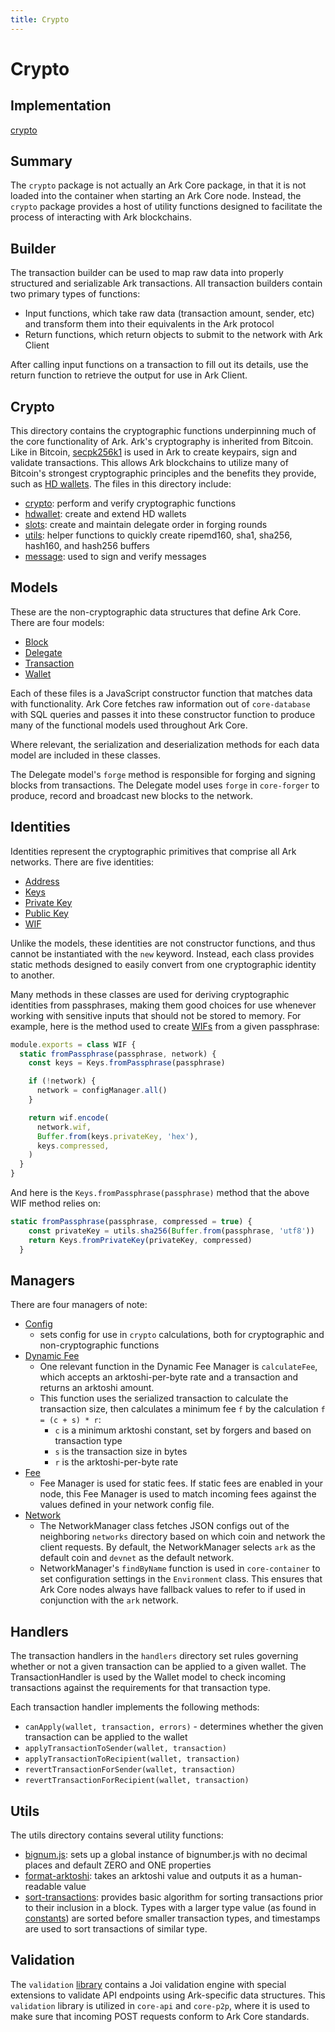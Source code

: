 ```yaml
---
title: Crypto
---
```


# Crypto

## Implementation

[crypto](https://github.com/ArkEcosystem/core/tree/develop/packages/crypto)

## **Summary**

The `crypto` package is not actually an Ark Core package, in that it is not loaded into the container when starting an Ark Core node. Instead, the `crypto` package provides a host of utility functions designed to facilitate the process of interacting with Ark blockchains.

## Builder

The transaction builder can be used to map raw data into properly structured and serializable Ark transactions. All transaction builders contain two primary types of functions:

- Input functions, which take raw data (transaction amount, sender, etc) and transform them into their equivalents in the Ark protocol
- Return functions, which return objects to submit to the network with Ark Client

After calling input functions on a transaction to fill out its details, use the return function to retrieve the output for use in Ark Client.

## Crypto

This directory contains the cryptographic functions underpinning much of the core functionality of Ark. Ark's cryptography is inherited from Bitcoin. Like in Bitcoin, [secpk256k1](https://en.bitcoin.it/wiki/Secp256k1) is used in Ark to create keypairs, sign and validate transactions. This allows Ark blockchains to utilize many of Bitcoin's strongest cryptographic principles and the benefits they provide, such as [HD wallets](https://github.com/bitcoin/bips/blob/master/bip-0032.mediawiki). The files in this directory include:

- [crypto](https://github.com/ArkEcosystem/core/blob/develop/packages/crypto/lib/crypto/crypto.js): perform and verify cryptographic functions
- [hdwallet](https://github.com/ArkEcosystem/core/blob/develop/packages/crypto/lib/crypto/hdwallet.js): create and extend HD wallets
- [slots](https://github.com/ArkEcosystem/core/blob/develop/packages/crypto/lib/crypto/slots.js): create and maintain delegate order in forging rounds
- [utils](https://github.com/ArkEcosystem/core/blob/develop/packages/crypto/lib/crypto/utils.js): helper functions to quickly create ripemd160, sha1, sha256, hash160, and hash256 buffers
- [message](https://github.com/ArkEcosystem/core/blob/develop/packages/crypto/lib/crypto/message.js): used to sign and verify messages

## Models

These are the non-cryptographic data structures that define Ark Core. There are four models:

- [Block](https://github.com/ArkEcosystem/core/blob/develop/packages/crypto/lib/models/block.js)
- [Delegate](https://github.com/ArkEcosystem/core/blob/develop/packages/crypto/lib/models/delegate.js)
- [Transaction](https://github.com/ArkEcosystem/core/blob/develop/packages/crypto/lib/models/transaction.js)
- [Wallet](https://github.com/ArkEcosystem/core/blob/develop/packages/crypto/lib/models/wallet.js)

Each of these files is a JavaScript constructor function that matches data with functionality. Ark Core fetches raw information out of `core-database` with SQL queries and passes it into these constructor function to produce many of the functional models used throughout Ark Core.

Where relevant, the serialization and deserialization methods for each data model are included in these classes. 

The Delegate model's `forge` method is responsible for forging and signing blocks from transactions. The Delegate model uses `forge` in `core-forger` to produce, record and broadcast new blocks to the network.

## Identities

Identities represent the cryptographic primitives that comprise all Ark networks. There are five identities:

- [Address](https://github.com/ArkEcosystem/core/blob/develop/packages/crypto/lib/identities/address.js)
- [Keys](https://github.com/ArkEcosystem/core/blob/develop/packages/crypto/lib/identities/keys.js)
- [Private Key](https://github.com/ArkEcosystem/core/blob/develop/packages/crypto/lib/identities/private-key.js)
- [Public Key](https://github.com/ArkEcosystem/core/blob/develop/packages/crypto/lib/identities/public-key.js)
- [WIF](https://github.com/ArkEcosystem/core/blob/develop/packages/crypto/lib/identities/wif.js)

Unlike the models, these identities are not constructor functions, and thus cannot be instantiated with the `new` keyword. Instead, each class provides static methods designed to easily convert from one cryptographic identity to another. 

Many methods in these classes are used for deriving cryptographic identities from passphrases, making them good choices for use whenever working with sensitive inputs that should not be stored to memory. For example, here is the method used to create [WIFs](https://en.bitcoin.it/wiki/Wallet_import_format) from a given passphrase:
```js
module.exports = class WIF {
  static fromPassphrase(passphrase, network) {
    const keys = Keys.fromPassphrase(passphrase)

    if (!network) {
      network = configManager.all()
    }

    return wif.encode(
      network.wif,
      Buffer.from(keys.privateKey, 'hex'),
      keys.compressed,
    )
  }
}
```
And here is the `Keys.fromPassphrase(passphrase)` method that the above WIF method relies on:
```js
static fromPassphrase(passphrase, compressed = true) {
    const privateKey = utils.sha256(Buffer.from(passphrase, 'utf8'))
    return Keys.fromPrivateKey(privateKey, compressed)
  }
```
## Managers

There are four managers of note:

- [Config](https://github.com/ArkEcosystem/core/blob/develop/packages/crypto/lib/managers/config.js)
    - sets config for use in `crypto` calculations, both for cryptographic and non-cryptographic functions
- [Dynamic Fee](https://github.com/ArkEcosystem/core/blob/develop/packages/crypto/lib/managers/dynamic-fee.js)
    - One relevant function in the Dynamic Fee Manager is `calculateFee`, which accepts an arktoshi-per-byte rate and a transaction and returns an arktoshi amount.
    - This function uses the serialized transaction to calculate the transaction size, then calculates a minimum fee `f` by the calculation `f = (c + s) * r`:
        - `c` is a minimum arktoshi constant, set by forgers and based on transaction type
        - `s` is the transaction size in bytes
        - `r` is the arktoshi-per-byte rate
- [Fee](https://github.com/ArkEcosystem/core/blob/develop/packages/crypto/lib/managers/fee.js)
    - Fee Manager is used for static fees. If static fees are enabled in your node, this Fee Manager is used to match incoming fees against the values defined in your network config file.
- [Network](https://github.com/ArkEcosystem/core/blob/develop/packages/crypto/lib/managers/network.js)
    - The NetworkManager class fetches JSON configs out of the neighboring `networks` directory based on which coin and network the client requests. By default, the NetworkManager selects `ark` as the default coin and `devnet` as the default network.
    - NetworkManager's `findByName` function is used in `core-container` to set configuration settings in the `Environment` class. This ensures that Ark Core nodes always have fallback values to refer to if used in conjunction with the `ark` network.

## Handlers

The transaction handlers in the `handlers` directory set rules governing whether or not a given transaction can be applied to a given wallet. The TransactionHandler is used by the Wallet model to check incoming transactions against the requirements for that transaction type.

Each transaction handler implements the following methods:

- `canApply(wallet, transaction, errors)` - determines whether the given transaction can be applied to the wallet
- `applyTransactionToSender(wallet, transaction)`
- `applyTransactionToRecipient(wallet, transaction)`
- `revertTransactionForSender(wallet, transaction)`
- `revertTransactionForRecipient(wallet, transaction)`

## Utils

The utils directory contains several utility functions:

- [bignum.js](https://github.com/ArkEcosystem/core/blob/develop/packages/crypto/lib/utils/bignum.js): sets up a global instance of bignumber.js with no decimal places and default ZERO and ONE properties
- [format-arktoshi](https://github.com/ArkEcosystem/core/blob/develop/packages/crypto/lib/utils/format-arktoshi.js): takes an arktoshi value and outputs it as a human-readable value
- [sort-transactions](https://github.com/ArkEcosystem/core/blob/develop/packages/crypto/lib/utils/sort-transactions.js): provides basic algorithm for sorting transactions prior to their inclusion in a block. Types with a larger type value (as found in [constants](https://github.com/ArkEcosystem/core/blob/develop/packages/crypto/lib/constants.js)) are sorted before smaller transaction types, and timestamps are used to sort transactions of similar type.

## Validation

The `validation` [library](https://github.com/ArkEcosystem/core/blob/develop/packages/crypto/lib/validation/validator.js) contains a Joi validation engine with special extensions to validate API endpoints using Ark-specific data structures. This `validation` library is utilized in `core-api` and `core-p2p`, where it is used to make sure that incoming POST requests conform to Ark Core standards.